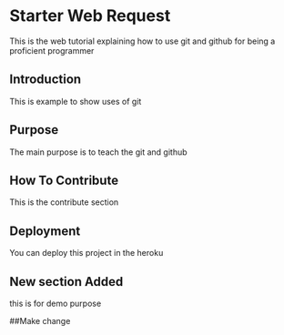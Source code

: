 # Starter Web Request
This is the web tutorial explaining how to use git and github for being a proficient programmer

## Introduction
This is example to show uses of git

## Purpose
The main purpose is to teach the git and github

## How To Contribute
This is the contribute section

## Deployment
You can deploy this project in the heroku

## New section Added
this is for demo purpose 

##Make change
